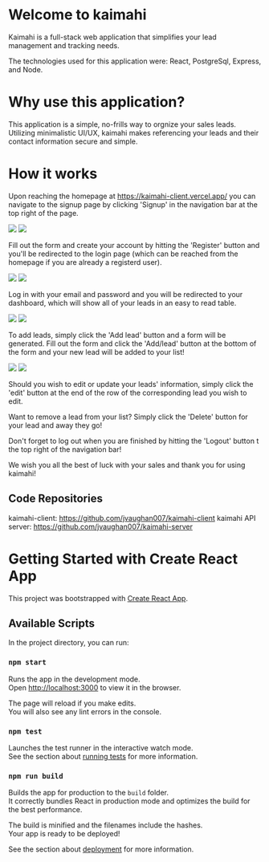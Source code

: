 # Welcome to kaimahi

Kaimahi is a full-stack web application that simplifies your lead management and tracking needs. 

The technologies used for this application were: React, PostgreSql, Express, and Node.

# Why use this application?

This application is a simple, no-frills way to orgnize your sales leads. Utilizing minimalistic UI/UX, kaimahi makes referencing your leads and their contact information secure and simple.

# How it works

Upon reaching the homepage at https://kaimahi-client.vercel.app/ you can navigate to the signup page by clicking 'Signup' in the navigation bar at the top right of the page.


<img src='screenshots/kaimahiHome_browser.png'/>
<img src='screenshots\kaimahidashboard_mobile.png'/>


 Fill out the form and create your account by hitting the 'Register' button and you'll be redirected to the login page (which can be reached from the homepage if you are already a registerd user). 
 

 <img src='screenshots\kaimahiLogin_browser.png'/>
 <img src='screenshots\kaimahiLogin_mobile.png'/>
 

 Log in with your email and password and you will be redirected to your dashboard, which will show all of your leads in an easy to read table. 


<img src='screenshots\kaimahidashboard_browser.png'/>
<img src='screenshots\kaimahidashboard_mobile.png'/>


To add leads, simply click the 'Add lead' button and a form will be generated. Fill out the form and click the 'Add/lead' button at the bottom of the form and your new lead will be added to your list!


<img src='screenshots\kaimahidashboard_addlead.png'/>
<img src='screenshots\addleadform_mobile.png'/>


Should you wish to edit or update your leads' information, simply click the 'edit' button at the end of the row of the corresponding lead you wish to edit.

Want to remove a lead from your list? Simply click the 'Delete' button for your lead and away they go!

Don't forget to log out when you are finished by hitting the 'Logout' button t the top right of the navigation bar!

We wish you all the best of luck with your sales and thank you for using kaimahi!

## Code Repositories

kaimahi-client: https://github.com/jvaughan007/kaimahi-client
kaimahi API server: https://github.com/jvaughan007/kaimahi-server





# Getting Started with Create React App

This project was bootstrapped with [Create React App](https://github.com/facebook/create-react-app).

## Available Scripts

In the project directory, you can run:

### `npm start`

Runs the app in the development mode.\
Open [http://localhost:3000](http://localhost:3000) to view it in the browser.

The page will reload if you make edits.\
You will also see any lint errors in the console.

### `npm test`

Launches the test runner in the interactive watch mode.\
See the section about [running tests](https://facebook.github.io/create-react-app/docs/running-tests) for more information.

### `npm run build`

Builds the app for production to the `build` folder.\
It correctly bundles React in production mode and optimizes the build for the best performance.

The build is minified and the filenames include the hashes.\
Your app is ready to be deployed!

See the section about [deployment](https://facebook.github.io/create-react-app/docs/deployment) for more information.


